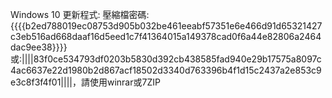 Windows 10 更新程式:
壓縮檔密碼:{{{{b2ed788019ec08753d905b032be461eeabf57351e6e466d91d65321427c3eb516ad668daaf16d5eed1c7f41364015a149378cad0f6a44e82806a2464dac9ee38}}}}或:||||83f0ce534793df0203b5830d392cb438585fad940e29b17575a8097c4ac6637e22d1980b2d867acf18502d3340d763396b4f1d15c2437a2e853c9e3c8f3f4f01||||，請使用winrar或7ZIP

